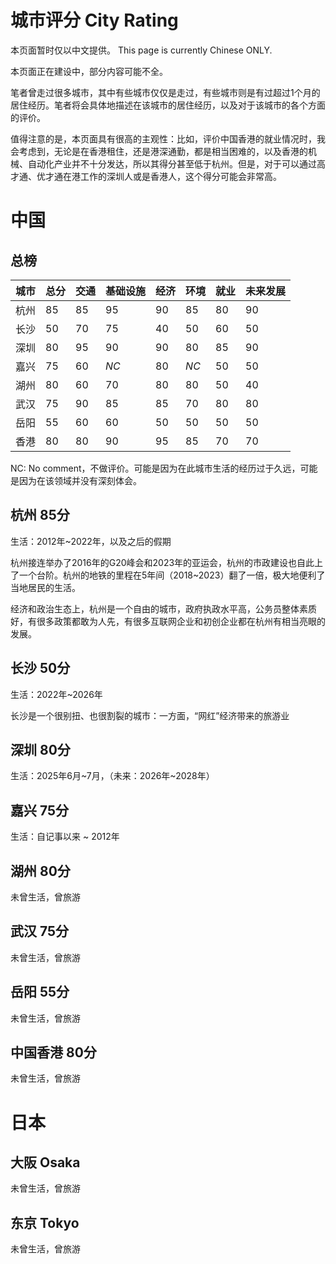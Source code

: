 # 城市评分 City Rating

本页面暂时仅以中文提供。 This page is currently Chinese ONLY.

本页面正在建设中，部分内容可能不全。

笔者曾走过很多城市，其中有些城市仅仅是走过，有些城市则是有过超过1个月的居住经历。笔者将会具体地描述在该城市的居住经历，以及对于该城市的各个方面的评价。

值得注意的是，本页面具有很高的主观性：比如，评价中国香港的就业情况时，我会考虑到，无论是在香港租住，还是港深通勤，都是相当困难的，以及香港的机械、自动化产业并不十分发达，所以其得分甚至低于杭州。但是，对于可以通过高才通、优才通在港工作的深圳人或是香港人，这个得分可能会非常高。

# 中国

## 总榜
|城市|总分|交通|基础设施|经济|环境|就业|未来发展|
|---|---|---|---|---|---|---|---|
|杭州| 85 | 85 | 95 | 90 | 85 | 80 | 90 |
|长沙| 50 | 70 | 75 | 40 | 50 | 60 | 50 |
|深圳| 80 | 95 | 90 | 90 | 80 | 85 | 90 |
|嘉兴| 75 | 60 | _NC_ | 80 | _NC_ | 50 | 50 |
|湖州| 80 | 60 | 70 | 80 | 80 | 50 | 40 |
|武汉| 75 | 90 | 85 | 85 | 70 | 80 | 80 |
|岳阳| 55 | 60 | 60 | 50 | 50 | 50 | 50 |
|香港| 80 | 80 | 90 | 95 | 85 | 70 | 70 |

NC: No comment，不做评价。可能是因为在此城市生活的经历过于久远，可能是因为在该领域并没有深刻体会。

## 杭州 85分

生活：2012年~2022年，以及之后的假期

杭州接连举办了2016年的G20峰会和2023年的亚运会，杭州的市政建设也自此上了一个台阶。杭州的地铁的里程在5年间（2018~2023）翻了一倍，极大地便利了当地居民的生活。

经济和政治生态上，杭州是一个自由的城市，政府执政水平高，公务员整体素质好，有很多政策都敢为人先，有很多互联网企业和初创企业都在杭州有相当亮眼的发展。

## 长沙 50分

生活：2022年~2026年

长沙是一个很别扭、也很割裂的城市：一方面，“网红”经济带来的旅游业

## 深圳 80分

生活：2025年6月~7月，（未来：2026年~2028年）

## 嘉兴 75分

生活：自记事以来 ~ 2012年

## 湖州 80分

未曾生活，曾旅游

## 武汉 75分

未曾生活，曾旅游

## 岳阳 55分

未曾生活，曾旅游

## 中国香港 80分

未曾生活，曾旅游

# 日本

## 大阪 Osaka

未曾生活，曾旅游

## 东京 Tokyo

未曾生活，曾旅游

